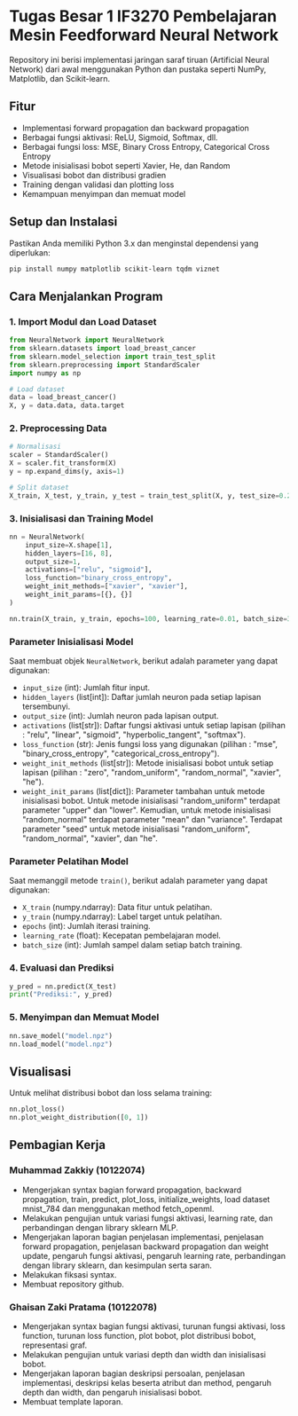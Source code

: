 # Tugas Besar 1 IF3270 Pembelajaran Mesin Feedforward Neural Network

Repository ini berisi implementasi jaringan saraf tiruan (Artificial Neural Network) dari awal menggunakan Python dan pustaka seperti NumPy, Matplotlib, dan Scikit-learn.

## Fitur
- Implementasi forward propagation dan backward propagation
- Berbagai fungsi aktivasi: ReLU, Sigmoid, Softmax, dll.
- Berbagai fungsi loss: MSE, Binary Cross Entropy, Categorical Cross Entropy
- Metode inisialisasi bobot seperti Xavier, He, dan Random
- Visualisasi bobot dan distribusi gradien
- Training dengan validasi dan plotting loss
- Kemampuan menyimpan dan memuat model

## Setup dan Instalasi
Pastikan Anda memiliki Python 3.x dan menginstal dependensi yang diperlukan:

```bash
pip install numpy matplotlib scikit-learn tqdm viznet
```

## Cara Menjalankan Program

### 1. Import Modul dan Load Dataset
```python
from NeuralNetwork import NeuralNetwork
from sklearn.datasets import load_breast_cancer
from sklearn.model_selection import train_test_split
from sklearn.preprocessing import StandardScaler
import numpy as np

# Load dataset
data = load_breast_cancer()
X, y = data.data, data.target
```

### 2. Preprocessing Data
```python
# Normalisasi
scaler = StandardScaler()
X = scaler.fit_transform(X)
y = np.expand_dims(y, axis=1)

# Split dataset
X_train, X_test, y_train, y_test = train_test_split(X, y, test_size=0.2, random_state=42)
```

### 3. Inisialisasi dan Training Model
```python
nn = NeuralNetwork(
    input_size=X.shape[1],
    hidden_layers=[16, 8],
    output_size=1,
    activations=["relu", "sigmoid"],
    loss_function="binary_cross_entropy",
    weight_init_methods=["xavier", "xavier"],
    weight_init_params=[{}, {}]
)

nn.train(X_train, y_train, epochs=100, learning_rate=0.01, batch_size=32)
```

### Parameter Inisialisasi Model
Saat membuat objek `NeuralNetwork`, berikut adalah parameter yang dapat digunakan:
- `input_size` (int): Jumlah fitur input.
- `hidden_layers` (list[int]): Daftar jumlah neuron pada setiap lapisan tersembunyi.
- `output_size` (int): Jumlah neuron pada lapisan output.
- `activations` (list[str]): Daftar fungsi aktivasi untuk setiap lapisan (pilihan : "relu", "linear", "sigmoid", "hyperbolic_tangent", "softmax").
- `loss_function` (str): Jenis fungsi loss yang digunakan (pilihan : "mse", "binary_cross_entropy", "categorical_cross_entropy").
- `weight_init_methods` (list[str]): Metode inisialisasi bobot untuk setiap lapisan (pilihan : "zero", "random_uniform", "random_normal", "xavier", "he").
- `weight_init_params` (list[dict]): Parameter tambahan untuk metode inisialisasi bobot. Untuk metode inisialisasi "random_uniform" terdapat parameter "upper" dan "lower". Kemudian, untuk metode inisialisasi "random_normal" terdapat parameter "mean" dan "variance". Terdapat parameter "seed" untuk metode inisialisasi "random_uniform", "random_normal", "xavier", dan "he".

### Parameter Pelatihan Model
Saat memanggil metode `train()`, berikut adalah parameter yang dapat digunakan:
- `X_train` (numpy.ndarray): Data fitur untuk pelatihan.
- `y_train` (numpy.ndarray): Label target untuk pelatihan.
- `epochs` (int): Jumlah iterasi training.
- `learning_rate` (float): Kecepatan pembelajaran model.
- `batch_size` (int): Jumlah sampel dalam setiap batch training.

### 4. Evaluasi dan Prediksi
```python
y_pred = nn.predict(X_test)
print("Prediksi:", y_pred)
```

### 5. Menyimpan dan Memuat Model
```python
nn.save_model("model.npz")
nn.load_model("model.npz")
```

## Visualisasi
Untuk melihat distribusi bobot dan loss selama training:
```python
nn.plot_loss()
nn.plot_weight_distribution([0, 1])
```

## Pembagian Kerja
### Muhammad Zakkiy (10122074)
- Mengerjakan syntax bagian forward propagation, backward propagation, train, predict, plot_loss, initialize_weights, load dataset mnist_784 dan menggunakan method fetch_openml.
- Melakukan pengujian untuk variasi fungsi aktivasi, learning rate, dan perbandingan dengan library sklearn MLP.
- Mengerjakan laporan bagian penjelasan implementasi, penjelasan forward propagation, penjelasan backward propagation dan weight update, pengaruh fungsi aktivasi, pengaruh learning rate, perbandingan dengan library sklearn, dan kesimpulan serta saran.
- Melakukan fiksasi syntax.
- Membuat repository github.

### Ghaisan Zaki Pratama (10122078)
- Mengerjakan syntax bagian fungsi aktivasi, turunan fungsi aktivasi, loss function, turunan loss function, plot bobot, plot distribusi bobot, representasi graf.
- Melakukan pengujian untuk variasi depth dan width dan inisialisasi bobot.
- Mengerjakan laporan bagian deskripsi persoalan, penjelasan implementasi, deskripsi kelas beserta atribut dan method, pengaruh depth dan width, dan pengaruh inisialisasi bobot.
- Membuat template laporan.
